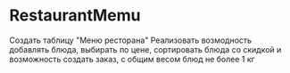 # RestaurantMemu
Создать таблицу "Меню ресторана"
Реализовать возмодность добавлять блюда, выбирать по цене, сортировать блюда со скидкой и возможность создать заказ, с общим весом блюд не более 1 кг
